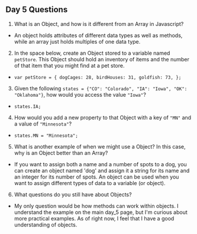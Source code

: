 ## Day 5 Questions

1. What is an Object, and how is it different from an Array in Javascript?
* An object holds attributes of different data types as well as methods, while an array just holds multiples of one data type.

2. In the space below, create an Object stored to a variable named `petStore`.  This Object should hold an inventory of items and the number of that item that you might find at a pet store.
* `var petStore = {
    dogCages: 28,
    birdHouses: 31,
    goldfish: 73,
};`

3. Given the following `states = {"CO": "Colorado", "IA": "Iowa", "OK": "Oklahoma"}`, how would you access the value `"Iowa"`?
* `states.IA;`

4. How would you add a new property to that Object with a key of `"MN"` and a value of `"Minnesota"`?
* `states.MN = "Minnesota";`

5. What is another example of when we might use a Object?  In this case, why is an Object better than an Array?
* If you want to assign both a name and a number of spots to a dog, you can create an object named 'dog' and assign it a string for its name and an integer for its number of spots.  An object can be used when you want to assign different types of data to a variable (or object).

6. What questions do you still have about Objects?
* My only question would be how methods can work within objects.  I understand the example on the main day_5 page, but I'm curious about more practical examples.  As of right now, I feel that I have a good understanding of objects.
